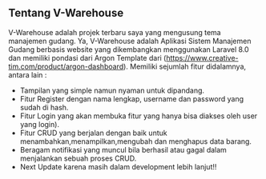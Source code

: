 
## Tentang V-Warehouse
V-Warehouse adalah projek terbaru saya yang mengusung tema manajemen gudang. Ya, V-Warehouse adalah Aplikasi Sistem Manajemen Gudang berbasis website yang dikembangkan menggunakan Laravel 8.0 dan memiliki pondasi dari Argon Template dari (https://www.creative-tim.com/product/argon-dashboard). Memiliki sejumlah fitur didalamnya, antara lain :

- Tampilan yang simple namun nyaman untuk dipandang.
- Fitur Register dengan nama lengkap, username dan password yang sudah di hash.
- Fitur Login yang akan membuka fitur yang hanya bisa diakses oleh user yang login).
- Fitur CRUD yang berjalan dengan baik untuk menambahkan,menampilkan,mengubah dan menghapus data barang.
- Beragam notifikasi yang muncul bila berhasil atau gagal dalam menjalankan sebuah proses CRUD.
- Next Update karena masih dalam development lebih lanjut!!
